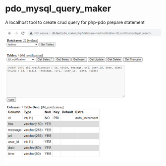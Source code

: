 # pdo_mysql_query_maker
A localhost tool to create crud query for php-pdo prepare statement 

![Screenshot](images/screenshot.png)

